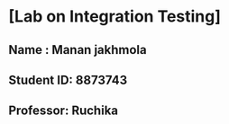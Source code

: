 # [Lab on Integration Testing]
## Name : **Manan jakhmola**
## Student ID: **8873743**
## Professor: **Ruchika**
